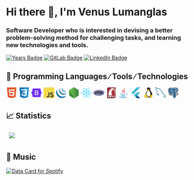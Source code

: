 # Hi there 👋, I'm Venus Lumanglas

### Software Developer who is interested in devising a better problem-solving method for challenging tasks, and learning new technologies and tools.

[![Years Badge](https://badges.pufler.dev/years/binos30)](https://badges.pufler.dev)
[![GitLab Badge](https://img.shields.io/badge/GitLab-Profile-orange?logo=gitlab&style=flat)](https://gitlab.com/binos30)
[![LinkedIn Badge](https://img.shields.io/badge/LinkedIn-Profile-informational?style=flat&logo=linkedin&logoColor=white&color=0D76A8)](https://www.linkedin.com/in/binos30/)

## 🚀 Programming Languages &#x2215; Tools &#x2215; Technologies

<p align="left">
  <img src="https://raw.githubusercontent.com/devicons/devicon/master/icons/html5/html5-original.svg" alt="html5" width="30" height="30" />
  <img src="https://raw.githubusercontent.com/devicons/devicon/master/icons/css3/css3-original.svg" alt="css3" width="30" height="30" />
  <img src="https://raw.githubusercontent.com/devicons/devicon/master/icons/bootstrap/bootstrap-plain.svg" alt="bootstrap" width="30" height="30" />
  <img src="https://raw.githubusercontent.com/devicons/devicon/master/icons/javascript/javascript-original.svg" alt="javascript" width="30" height="30" />
  <img src="https://raw.githubusercontent.com/devicons/devicon/master/icons/jquery/jquery-original.svg" alt="jQuery" width="30" height="30" />
  <img src="https://raw.githubusercontent.com/devicons/devicon/master/icons/nodejs/nodejs-original.svg" alt="nodejs" width="30" height="30" />
  <img src="https://raw.githubusercontent.com/devicons/devicon/master/icons/react/react-original.svg" alt="react" width="30" height="30" />
  <img src="https://raw.githubusercontent.com/devicons/devicon/master/icons/php/php-original.svg" alt="php" width="30" height="30" />
  <img src="https://raw.githubusercontent.com/devicons/devicon/master/icons/rails/rails-original-wordmark.svg" alt="rails" width="30" height="30" />
  <img src="https://raw.githubusercontent.com/devicons/devicon/master/icons/java/java-original.svg" alt="java" width="30" height="30" />
  <img src="https://raw.githubusercontent.com/devicons/devicon/master/icons/flutter/flutter-original.svg" alt="flutter" width="30" height="30" />
  <img src="https://raw.githubusercontent.com/devicons/devicon/master/icons/linux/linux-original.svg" alt="linux" width="30" height="30" />
  <img src="https://raw.githubusercontent.com/devicons/devicon/master/icons/mysql/mysql-original.svg" alt="mysql" width="30" height="30" />
  <img src="https://raw.githubusercontent.com/devicons/devicon/master/icons/postgresql/postgresql-original.svg" alt="postgresql" width="30" height="30" />
</p>

## &#x1f4c8; Statistics

<a href="https://github.com/binos30">
  <img align="center" style="margin:0.5rem" src="https://github-readme-stats.vercel.app/api/top-langs/?username=binos30&langs_count=8&layout=compact&hide=html,css,scss,sass&title_color=ffffff&text_color=c9cacc&icon_color=4AB197&bg_color=1A2B34" />
</a>

## 🎵 Music

[![Data Card for Spotify](https://data-card-for-spotify.herokuapp.com/api/card?user_id=groundzero30)](https://open.spotify.com/user/groundzero30)
